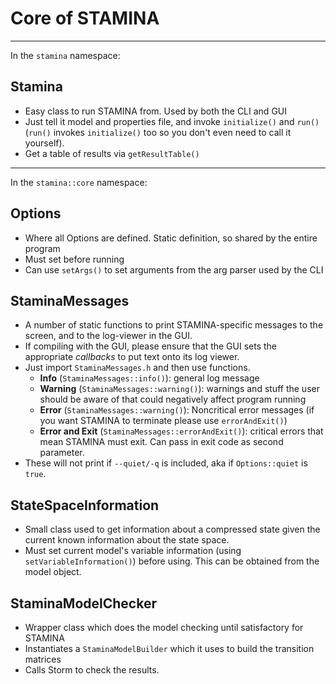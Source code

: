 # Core of STAMINA

* * *

In the `stamina` namespace:

## Stamina

- Easy class to run STAMINA from. Used by both the CLI and GUI
- Just tell it model and properties file, and invoke `initialize()` and `run()` (`run()` invokes `initialize()` too so you don't even need to call it yourself).
- Get a table of results via `getResultTable()`

* * *

In the `stamina::core` namespace:

## Options

- Where all Options are defined. Static definition, so shared by the entire program
- Must set before running
- Can use `setArgs()` to set arguments from the arg parser used by the CLI

## StaminaMessages

- A number of static functions to print STAMINA-specific messages to the screen, and to the log-viewer in the GUI.
- If compiling with the GUI, please ensure that the GUI sets the appropriate *callbacks* to put text onto its log viewer.
- Just import `StaminaMessages.h` and then use functions.
	+ **Info** (`StaminaMessages::info()`): general log message
	+ **Warning** (`StaminaMessages::warning()`): warnings and stuff the user should be aware of that could negatively affect program running
	+ **Error** (`StaminaMessages::warning()`): Noncritical error messages (if you want STAMINA to terminate please use `errorAndExit()`)
	+ **Error and Exit** (`StaminaMessages::errorAndExit()`): critical errors that mean STAMINA must exit. Can pass in exit code as second parameter.
- These will not print if `--quiet/-q` is included, aka if `Options::quiet` is `true`.

## StateSpaceInformation

- Small class used to get information about a compressed state given the current known information about the state space.
- Must set current model's variable information (using `setVariableInformation()`) before using. This can be obtained from the model object.

## StaminaModelChecker

- Wrapper class which does the model checking until satisfactory for STAMINA
- Instantiates a `StaminaModelBuilder` which it uses to build the transition matrices
- Calls Storm to check the results.
